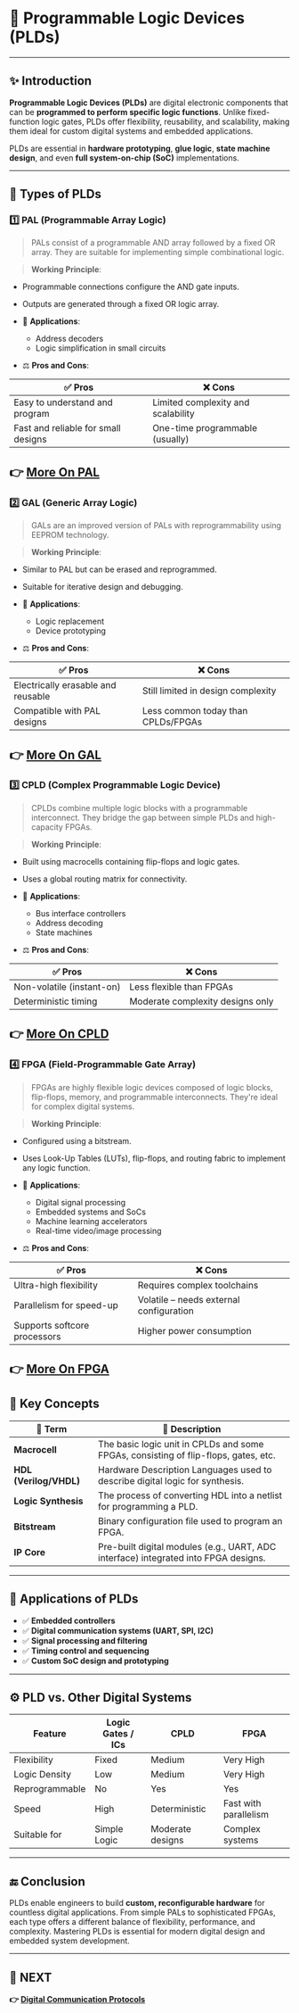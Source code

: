 # 🧩 **Programmable Logic Devices (PLDs)**

---

## ✨ Introduction

**Programmable Logic Devices (PLDs)** are digital electronic components that can be **programmed to perform specific logic functions**. Unlike fixed-function logic gates, PLDs offer flexibility, reusability, and scalability, making them ideal for custom digital systems and embedded applications.

PLDs are essential in **hardware prototyping**, **glue logic**, **state machine design**, and even **full system-on-chip (SoC)** implementations.

---

## 🔹 Types of PLDs

### 1️⃣ **PAL (Programmable Array Logic)**

> PALs consist of a programmable AND array followed by a fixed OR array. They are suitable for implementing simple combinational logic.

> **Working Principle**:  
  - Programmable connections configure the AND gate inputs.  
  - Outputs are generated through a fixed OR logic array.

- 📌 **Applications**:  
  - Address decoders  
  - Logic simplification in small circuits

- ⚖️ **Pros and Cons**:

| ✅ Pros                        | ❌ Cons                        |
|-------------------------------|-------------------------------|
| Easy to understand and program | Limited complexity and scalability |
| Fast and reliable for small designs | One-time programmable (usually) |

**👉 [More On PAL](https://www.tutorialspoint.com/digital-electronics/programmable-logic-array.htm)**  
---

### 2️⃣ **GAL (Generic Array Logic)**

> GALs are an improved version of PALs with reprogrammability using EEPROM technology.

> **Working Principle**:  
  - Similar to PAL but can be erased and reprogrammed.  
  - Suitable for iterative design and debugging.

- 📌 **Applications**:  
  - Logic replacement  
  - Device prototyping

- ⚖️ **Pros and Cons**:

| ✅ Pros                         | ❌ Cons                         |
|--------------------------------|--------------------------------|
| Electrically erasable and reusable | Still limited in design complexity |
| Compatible with PAL designs    | Less common today than CPLDs/FPGAs |

**👉 [More On GAL](https://circuitreset.com/what-is-a-gal-device/)**  
---


### 3️⃣ **CPLD (Complex Programmable Logic Device)**

> CPLDs combine multiple logic blocks with a programmable interconnect. They bridge the gap between simple PLDs and high-capacity FPGAs.

> **Working Principle**:  
  - Built using macrocells containing flip-flops and logic gates.  
  - Uses a global routing matrix for connectivity.

- 📌 **Applications**:  
  - Bus interface controllers  
  - Address decoding  
  - State machines

- ⚖️ **Pros and Cons**:

| ✅ Pros                         | ❌ Cons                         |
|--------------------------------|--------------------------------|
| Non-volatile (instant-on)       | Less flexible than FPGAs       |
| Deterministic timing            | Moderate complexity designs only |

**👉 [More On CPLD](https://www.electricaleasy.com/2023/09/complex-programmable-logic-device-cpld.html)**  
---


### 4️⃣ **FPGA (Field-Programmable Gate Array)**

> FPGAs are highly flexible logic devices composed of logic blocks, flip-flops, memory, and programmable interconnects. They're ideal for complex digital systems.

> **Working Principle**:  
  - Configured using a bitstream.  
  - Uses Look-Up Tables (LUTs), flip-flops, and routing fabric to implement any logic function.

- 📌 **Applications**:  
  - Digital signal processing  
  - Embedded systems and SoCs  
  - Machine learning accelerators  
  - Real-time video/image processing

- ⚖️ **Pros and Cons**:

| ✅ Pros                         | ❌ Cons                         |
|--------------------------------|--------------------------------|
| Ultra-high flexibility          | Requires complex toolchains     |
| Parallelism for speed-up        | Volatile – needs external configuration |
| Supports softcore processors    | Higher power consumption        |

**👉 [More On FPGA](https://orthogone.com/fr/ressources/introduction-a-la-conception-fpga-architecture-programmation-et-outils/)**  
---

## 🧠 Key Concepts

| 🔑 Term                     | 📖 Description                                                                 |
|-----------------------------|------------------------------------------------------------------------------|
| **Macrocell**               | The basic logic unit in CPLDs and some FPGAs, consisting of flip-flops, gates, etc. |
| **HDL (Verilog/VHDL)**      | Hardware Description Languages used to describe digital logic for synthesis. |
| **Logic Synthesis**         | The process of converting HDL into a netlist for programming a PLD.         |
| **Bitstream**               | Binary configuration file used to program an FPGA.                          |
| **IP Core**                 | Pre-built digital modules (e.g., UART, ADC interface) integrated into FPGA designs. |

---

## 📌 Applications of PLDs

- ✅ **Embedded controllers**  
- ✅ **Digital communication systems (UART, SPI, I2C)**  
- ✅ **Signal processing and filtering**  
- ✅ **Timing control and sequencing**  
- ✅ **Custom SoC design and prototyping**

---

## ⚙️ PLD vs. Other Digital Systems

| Feature                | Logic Gates / ICs     | CPLD                   | FPGA                    |
|------------------------|-----------------------|-------------------------|--------------------------|
| Flexibility            | Fixed                 | Medium                  | Very High                |
| Logic Density          | Low                   | Medium                  | Very High                |
| Reprogrammable         | No                    | Yes                     | Yes                      |
| Speed                  | High                  | Deterministic           | Fast with parallelism    |
| Suitable for           | Simple Logic          | Moderate designs        | Complex systems          |

---



## 🔚 Conclusion

PLDs enable engineers to build **custom, reconfigurable hardware** for countless digital applications. From simple PALs to sophisticated FPGAs, each type offers a different balance of flexibility, performance, and complexity. Mastering PLDs is essential for modern digital design and embedded system development.

---

## 🔹 NEXT  
**👉 [Digital Communication Protocols](../Communication_Protocol)**  
